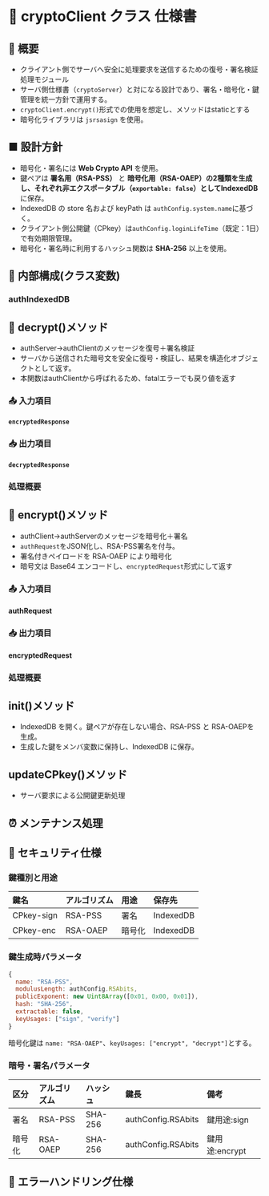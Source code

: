 # 🔐 cryptoClient クラス 仕様書

## 🧭 概要

- クライアント側でサーバへ安全に処理要求を送信するための復号・署名検証処理モジュール
- サーバ側仕様書（`cryptoServer`）と対になる設計であり、署名・暗号化・鍵管理を統一方針で運用する。
- `cryptoClient.encrypt()`形式での使用を想定し、メソッドはstaticとする
- 暗号化ライブラリは `jsrsasign` を使用。

## ■ 設計方針

- 暗号化・署名には **Web Crypto API** を使用。
- 鍵ペアは **署名用（RSA-PSS）** と **暗号化用（RSA-OAEP）**の2種類を生成し、それぞれ非エクスポータブル（`exportable: false`）として**IndexedDB** に保存。
- IndexedDB の store 名および keyPath は `authConfig.system.name`に基づく。
- クライアント側公開鍵（CPkey）は`authConfig.loginLifeTime`（既定：1日）で有効期限管理。
- 暗号化・署名時に利用するハッシュ関数は **SHA-256** 以上を使用。

## 🧩 内部構成(クラス変数)

### authIndexedDB

<!--::$tmp/encryptedRequest.md::-->

## 🧱 decrypt()メソッド

- authServer->authClientのメッセージを復号＋署名検証
- サーバから送信された暗号文を安全に復号・検証し、結果を構造化オブジェクトとして返す。
- 本関数はauthClientから呼ばれるため、fatalエラーでも戻り値を返す

### 📤 入力項目

#### `encryptedResponse`

<!--::$tmp/encryptedResponse.md::-->

### 📥 出力項目

#### `decryptedResponse`

<!--::$tmp/decryptedResponse.md::-->

### 処理概要


## 🧱 encrypt()メソッド

- authClient->authServerのメッセージを暗号化＋署名
- `authRequest`をJSON化し、RSA-PSS署名を付与。
- 署名付きペイロードを RSA-OAEP により暗号化
- 暗号文は Base64 エンコードし、`encryptedRequest`形式にして返す

### 📤 入力項目

#### authRequest

<!--::$tmp/authRequest.md::-->

### 📥 出力項目

#### encryptedRequest

<!--::$tmp/encryptedRequest.md::-->

### 処理概要

## init()メソッド

- IndexedDB を開く。鍵ペアが存在しない場合、RSA-PSS と RSA-OAEPを生成。
- 生成した鍵をメンバ変数に保持し、IndexedDB に保存。

## updateCPkey()メソッド

- サーバ要求による公開鍵更新処理

## ⏰ メンテナンス処理

## 🔐 セキュリティ仕様

### 鍵種別と用途

| 鍵名 | アルゴリズム | 用途 | 保存先 |
| :-- | :-- | :-- | :-- |
| CPkey-sign | RSA-PSS | 署名 | IndexedDB |
| CPkey-enc | RSA-OAEP | 暗号化 | IndexedDB |

### 鍵生成時パラメータ

``` js
{
  name: "RSA-PSS",
  modulusLength: authConfig.RSAbits,
  publicExponent: new Uint8Array([0x01, 0x00, 0x01]),
  hash: "SHA-256",
  extractable: false,
  keyUsages: ["sign", "verify"]
}
```

暗号化鍵は `name: "RSA-OAEP"`、`keyUsages: ["encrypt", "decrypt"]`とする。

### 暗号・署名パラメータ

| 区分 | アルゴリズム | ハッシュ | 鍵長 | 備考 |
| :-- | :-- | :-- | :-- | :-- |
| 署名 | RSA-PSS | SHA-256 | authConfig.RSAbits | 鍵用途:sign |
| 暗号化 | RSA-OAEP | SHA-256 | authConfig.RSAbits | 鍵用途:encrypt |

## 🧾 エラーハンドリング仕様
